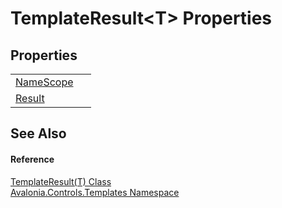 # TemplateResult&lt;T&gt; Properties




## Properties
<table>
<tr>
<td><a href="P_Avalonia_Controls_Templates_TemplateResult_1_NameScope">NameScope</a></td>
<td> </td>
</tr>
<tr>
<td><a href="P_Avalonia_Controls_Templates_TemplateResult_1_Result">Result</a></td>
<td> </td>
</tr>
</table>

## See Also


#### Reference
<a href="T_Avalonia_Controls_Templates_TemplateResult_1">TemplateResult(T) Class</a>  
<a href="N_Avalonia_Controls_Templates">Avalonia.Controls.Templates Namespace</a>  

